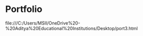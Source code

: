 # Portfolio
file:///C:/Users/MSII/OneDrive%20-%20Aditya%20Educational%20Institutions/Desktop/port3.html
